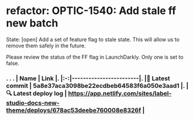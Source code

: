 # refactor: OPTIC-1540: Add stale ff new batch 
State: [open]
Add a set of feature flag to stale state.  This will allow us to remove them safely in the future. 

Please review the status of the FF flag in LaunchDarkly. Only one is set to false.

### . . . |  Name | Link |. |:-:|------------------------|. |<span aria-hidden="true">🔨</span> Latest commit | 5a8e37aca3098be22ecdbeb64583f6a050e3aad1 |. |<span aria-hidden="true">🔍</span> Latest deploy log | https://app.netlify.com/sites/label-studio-docs-new-theme/deploys/678ac53deebe760008e8326f |